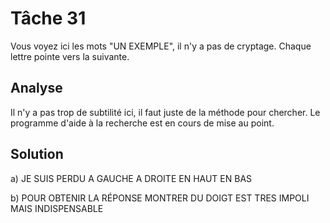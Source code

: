 # Tâche 31

Vous voyez ici les mots "UN EXEMPLE", il n'y a pas de cryptage. Chaque lettre pointe vers la suivante.

## Analyse

Il n'y a pas trop de subtilité ici, il faut juste de la méthode pour chercher. Le programme d'aide à la recherche est en cours de mise au point.

## Solution

a) JE SUIS PERDU A GAUCHE A DROITE EN HAUT EN BAS

b) POUR OBTENIR LA RÉPONSE MONTRER DU DOIGT EST TRES IMPOLI MAIS INDISPENSABLE
